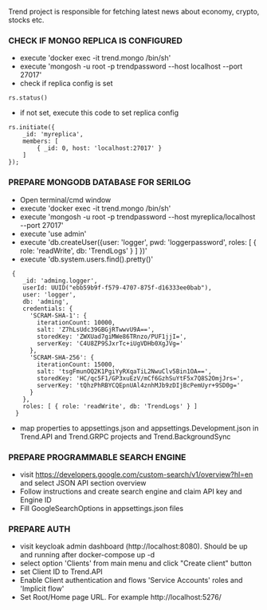 Trend project is responsible for fetching latest news about economy, crypto, stocks etc.

### CHECK IF MONGO REPLICA IS CONFIGURED

- execute 'docker exec -it trend.mongo /bin/sh'
- execute 'mongosh -u root -p trendpassword --host localhost --port 27017'
- check if replica config is set

```
rs.status()
```

- if not set, execute this code to set replica config

```
rs.initiate({
    _id: 'myreplica',
    members: [
        { _id: 0, host: 'localhost:27017' }
    ]
});
```

### PREPARE MONGODB DATABASE FOR SERILOG

- Open terminal/cmd window
- execute 'docker exec -it trend.mongo /bin/sh'
- execute 'mongosh -u root -p trendpassword --host myreplica/localhost --port 27017'
- execute 'use admin'
- execute 'db.createUser({user: 'logger', pwd: 'loggerpassword', roles: [ { role: 'readWrite', db: 'TrendLogs' } ] })'
- execute 'db.system.users.find().pretty()'

```
 {
    _id: 'adming.logger',
    userId: UUID("ebb59b9f-f579-4707-875f-d16333ee0bab"),
    user: 'logger',
    db: 'adming',
    credentials: {
      'SCRAM-SHA-1': {
        iterationCount: 10000,
        salt: 'Z7hLsUdc39GBGjRTwwvU9A==',
        storedKey: 'ZWXUad7giMWe86TRnzo/PUF1jjI=',
        serverKey: 'C4U8ZP9SJxrTc+iUgVDHb0XgJVg='
      },
      'SCRAM-SHA-256': {
        iterationCount: 15000,
        salt: 'tsgFmunOQ2K1PgiYyRXqaTiL2NwuClv5Bin1OA==',
        storedKey: 'HC/qc5F1/GP3xuEzV/mCf6GzhSuYtF5x7Q8S2OmjJrs=',
        serverKey: 'tQhzPhRBYCQEpnUAl4znhMJb9zDIjBcPemUyr+9SD0g='
      }
    },
    roles: [ { role: 'readWrite', db: 'TrendLogs' } ]
  }
```

- map properties to appsettings.json and appsettings.Development.json in Trend.API and Trend.GRPC projects and Trend.BackgroundSync

### PREPARE PROGRAMMABLE SEARCH ENGINE

- visit https://developers.google.com/custom-search/v1/overview?hl=en and select JSON API section overview
- Follow instructions and create search engine and claim API key and Engine ID
- Fill GoogleSearchOptions in appsettings.json files

### PREPARE AUTH

- visit keycloak admin dashboard (http://localhost:8080). Should be up and running after docker-compose up -d
- select option 'Clients' from main menu and click "Create client" button
- set Client ID to Trend.API
- Enable Client authentication and flows 'Service Accounts' roles and 'Implicit flow'
- Set Root/Home page URL. For example http://localhost:5276/
